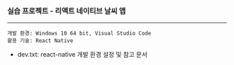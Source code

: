 ### 실습 프로젝트 - 리액트 네이티브 날씨 앱
***
    개발 환경: Windows 10 64 bit, Visual Studio Code
    활용 기술: React Native
    

* dev.txt: react-native 개발 환경 설정 및 참고 문서  
